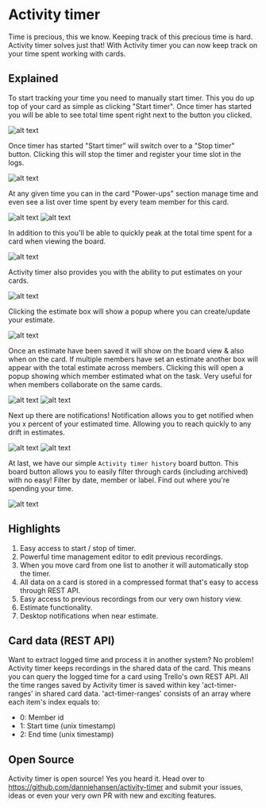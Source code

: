 # Activity timer
Time is precious, this we know. Keeping track of this precious time is hard. Activity timer solves just that! With Activity timer you can now keep track on your time spent working with cards.


## Explained

To start tracking your time you need to manually start timer. This you do up top of your card as simple as clicking "Start timer". Once timer has started you will be able to see total time spent right next to the button you clicked. 

![alt text](https://d3eyxhmqemauky.cloudfront.net/images/screenshot1.png?r=1 "Start timer & time spent")

Once timer has started "Start timer" will switch over to a "Stop timer" button. Clicking this will stop the timer and register your time slot in the logs.

![alt text](https://d3eyxhmqemauky.cloudfront.net/images/screenshot2.png?r=1 "Stop timer & time spent")

At any given time you can in the card "Power-ups" section manage time and even see a list over time spent by every team member for this card.

![alt text](https://d3eyxhmqemauky.cloudfront.net/images/screenshot3.png?r=1 "Clear data, manage time and time spent")
![alt text](https://d3eyxhmqemauky.cloudfront.net/images/screenshot5.png?r=1 "Manage time")

In addition to this you'll be able to quickly peak at the total time spent for a card when viewing the board.

![alt text](https://d3eyxhmqemauky.cloudfront.net/images/screenshot4.png?r=1 "Time spent")

Activity timer also provides you with the ability to put estimates on your cards.

![alt text](https://d3eyxhmqemauky.cloudfront.net/images/screenshot7.png?r=1 "Estimate")

Clicking the estimate box will show a popup where you can create/update your estimate.

![alt text](https://d3eyxhmqemauky.cloudfront.net/images/screenshot10.png?r=1 "Change estimate")

Once an estimate have been saved it will show on the board view & also when on the card. If multiple members have set an estimate another box will appear with the total estimate across members. Clicking this will open a popup showing which member estimated what on the task. Very useful for when members collaborate on the same cards.

![alt text](https://d3eyxhmqemauky.cloudfront.net/images/screenshot9.png?r=1 "Estimate")
![alt text](https://d3eyxhmqemauky.cloudfront.net/images/screenshot8.png?r=1 "Estimates")

Next up there are notifications! Notification allows you to get notified when you x percent of your estimated time. Allowing you to reach quickly to any drift in estimates.

![alt text](https://d3eyxhmqemauky.cloudfront.net/images/screenshot11.png?r=1 "Estimates")
![alt text](https://d3eyxhmqemauky.cloudfront.net/images/screenshot12.png?r=1 "Estimates")

At last, we have our simple `Activity timer history` board button. This board button allows you to easily filter through cards (including archived) with no easy! Filter by date, member or label. Find out where you're spending your time.

![alt text](https://d3eyxhmqemauky.cloudfront.net/images/screenshot6.png?r=1 "Activity timer history")

## Highlights

1. Easy access to start / stop of timer.
2. Powerful time management editor to edit previous recordings.
3. When you move card from one list to another it will automatically stop the timer.
4. All data on a card is stored in a compressed format that's easy to access through REST API.
5. Easy access to previous recordings from our very own history view.
6. Estimate functionality.
7. Desktop notifications when near estimate.

## Card data (REST API)

Want to extract logged time and process it in another system? No problem! Activity timer keeps recordings in the shared data of the card. This means you can query the logged time for a card using Trello's own REST API. All the time ranges saved by Activity timer is saved within key 'act-timer-ranges' in shared card data. 'act-timer-ranges' consists of an array where each item's index equals to:

- 0: Member id
- 1: Start time (unix timestamp)
- 2: End time (unix timestamp)

## Open Source

Activity timer is open source! Yes you heard it. Head over to https://github.com/danniehansen/activity-timer and submit your issues, ideas or even your very own PR with new and exciting features.